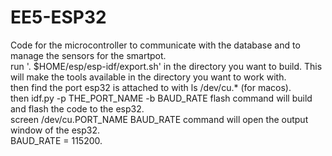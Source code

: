 # EE5-ESP32
Code for the microcontroller to communicate with the database and to manage the sensors for the smartpot.\
run '. $HOME/esp/esp-idf/export.sh' in the directory you want to build. This will make the tools available in the directory you want to work with.\
then find the port esp32 is attached to with ls /dev/cu.* (for macos).\
then idf.py -p THE_PORT_NAME -b BAUD_RATE flash command will build and flash the code to the esp32.\
screen /dev/cu.PORT_NAME BAUD_RATE command will open the output window of the esp32.\
BAUD_RATE = 115200.
